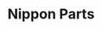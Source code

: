 ---
title: "Nippon Parts"
url: /ciudad-autonoma-de-buenos-aires/nippon-parts-avenida-francisco-beiro/
shop: piezas de automóviles
---
